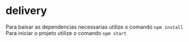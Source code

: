 # delivery

Para baixar as dependencias necessarias utilize o comando ```npm install``` 
Para iniciar o projeto utilize o comando ```npm start```
